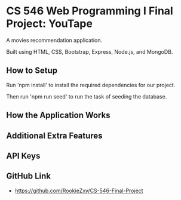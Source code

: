 # CS 546 Web Programming I Final Project: YouTape
A movies recommendation application.

Built using HTML, CSS, Bootstrap, Express, Node.js, and MongoDB.

## How to Setup
Run 'npm install' to install the required dependencies for our project.

Then run 'npm run seed' to run the task of seeding the database.

## How the Application Works


## Additional Extra Features


## API Keys


## GitHub Link
- https://github.com/RookieZxy/CS-546-Final-Project
